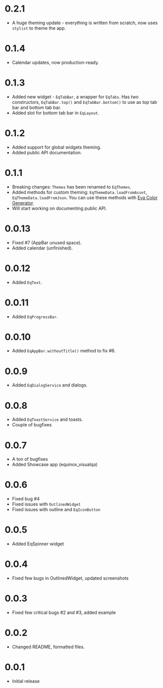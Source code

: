 # 0.2.1

- A huge theming update - everything is written from scratch, now uses `stylist` to theme the app.

# 0.1.4

- Calendar updates, now production-ready.

# 0.1.3

- Added new widget - `EqTabBar`, a wrapper for `EqTabs`. Has two constructors,
`EqTabBar.top()` and `EqTabBar.bottom()` to use as top tab bar and bottom tab bar.
- Added slot for bottom tab bar in `EqLayout`.

# 0.1.2

- Added support for global widgets theming.
- Added public API documentation.

# 0.1.1

- Breaking changes: `Themes` has been renamed to `EqThemes`.
- Added methods for custom theming: `EqThemeData.loadFromAsset`, `EqThemeData.loadFromJson`. You can use these methods with [Eva Color Generator](https://colors.eva.design).
- Will start working on documenting public API.

# 0.0.13

- Fixed #7 (AppBar unused space).
- Added calendar (unfinished).

# 0.0.12

- Added `EqText`.

# 0.0.11

- Added `EqProgressBar`.

# 0.0.10

- Added `EqAppBar.withoutTitle()` method to fix #6.

# 0.0.9

- Added `EqDialogService` and dialogs.

# 0.0.8

- Added `EqToastService` and toasts.
- Couple of bugfixes

# 0.0.7

- A ton of bugfixes
- Added Showcase app (equinox_visualqa)

# 0.0.6

- Fixed bug #4
- Fixed issues with `OutlinedWidget`
- Fixed issues with outline and `EqIconButton` 

# 0.0.5

- Added EqSpinner widget

# 0.0.4

- Fixed few bugs in OutlinedWidget, updated screenshots

# 0.0.3

- Fixed few critical bugs #2 and #3, added example

# 0.0.2

- Changed README, formatted files.

# 0.0.1

- Initial release